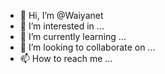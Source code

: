 - 👋 Hi, I’m @Waiyanet
- 👀 I’m interested in ...
- 🌱 I’m currently learning ...
- 💞️ I’m looking to collaborate on ...
- 📫 How to reach me ...

<!---
Waiyanet/Waiyanet is a ✨ special ✨ repository because its `README.md` (this file) appears on your GitHub profile.
You can click the Preview link to take a look at your changes.
--->
